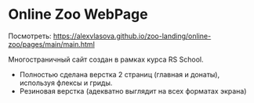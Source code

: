 # Online Zoo WebPage

Посмотреть: https://alexvlasova.github.io/zoo-landing/online-zoo/pages/main/main.html

Многостраничный сайт создан в рамках курса RS School.

- Полностью сделана верстка 2 страниц (главная и донаты), используя флексы и гриды. 
- Резиновая верстка (адекватно выглядит на всех форматах экрана)
